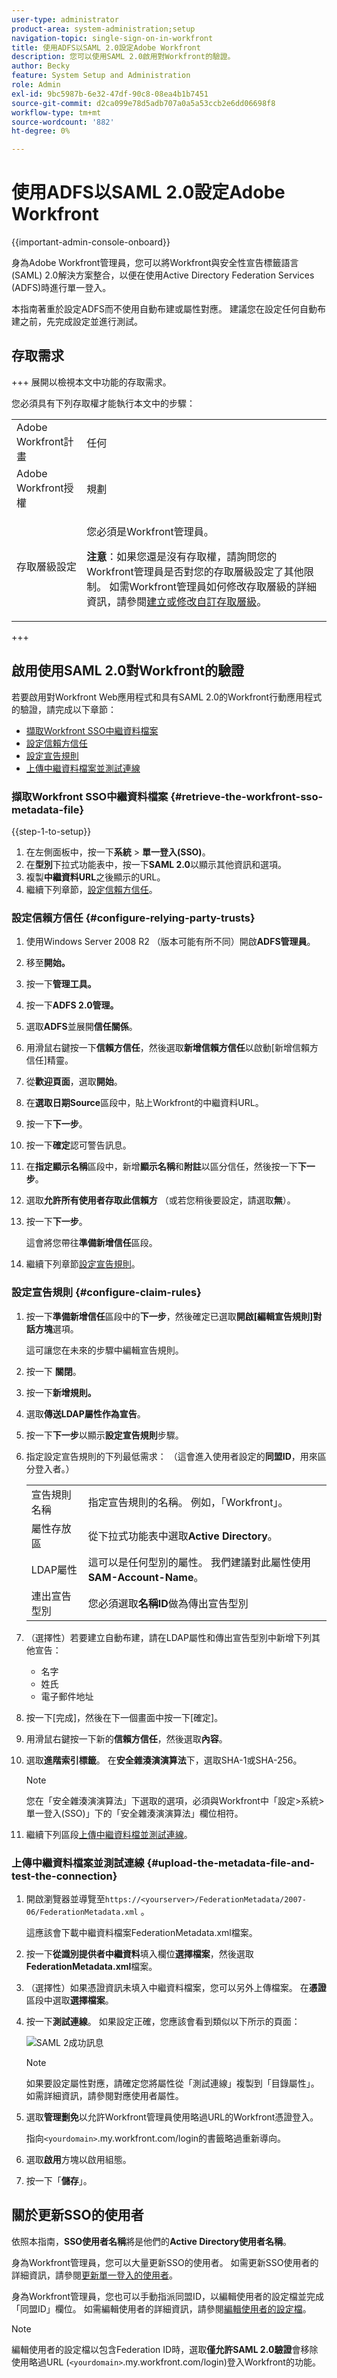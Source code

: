 ```yaml
---
user-type: administrator
product-area: system-administration;setup
navigation-topic: single-sign-on-in-workfront
title: 使用ADFS以SAML 2.0設定Adobe Workfront
description: 您可以使用SAML 2.0啟用對Workfront的驗證。
author: Becky
feature: System Setup and Administration
role: Admin
exl-id: 9bc5987b-6e32-47df-90c8-08ea4b1b7451
source-git-commit: d2ca099e78d5adb707a0a5a53ccb2e6dd06698f8
workflow-type: tm+mt
source-wordcount: '882'
ht-degree: 0%

---
```


# 使用ADFS以SAML 2.0設定Adobe Workfront

{{important-admin-console-onboard}}

身為Adobe Workfront管理員，您可以將Workfront與安全性宣告標籤語言(SAML) 2.0解決方案整合，以便在使用Active Directory Federation Services (ADFS)時進行單一登入。

本指南著重於設定ADFS而不使用自動布建或屬性對應。 建議您在設定任何自動布建之前，先完成設定並進行測試。

## 存取需求

+++ 展開以檢視本文中功能的存取需求。

您必須具有下列存取權才能執行本文中的步驟：

<table style="table-layout:auto"> 
 <col> 
 <col> 
 <tbody> 
  <tr> 
   <td role="rowheader">Adobe Workfront計畫</td> 
   <td>任何</td> 
  </tr> 
  <tr> 
   <td role="rowheader">Adobe Workfront授權</td> 
   <td>規劃</td> 
  </tr> 
  <tr> 
   <td role="rowheader">存取層級設定</td> 
   <td> <p>您必須是Workfront管理員。</p> <p><b>注意</b>：如果您還是沒有存取權，請詢問您的Workfront管理員是否對您的存取層級設定了其他限制。 如需Workfront管理員如何修改存取層級的詳細資訊，請參閱<a href="../../../administration-and-setup/add-users/configure-and-grant-access/create-modify-access-levels.md" class="MCXref xref">建立或修改自訂存取層級</a>。</p> </td> 
  </tr> 
 </tbody> 
</table>

+++

## 啟用使用SAML 2.0對Workfront的驗證

若要啟用對Workfront Web應用程式和具有SAML 2.0的Workfront行動應用程式的驗證，請完成以下章節：

* [擷取Workfront SSO中繼資料檔案](#retrieve-the-workfront-sso-metadata-file)
* [設定信賴方信任](#configure-relying-party-trusts)
* [設定宣告規則](#configure-claim-rules)
* [上傳中繼資料檔案並測試連線](#upload-the-metadata-file-and-test-the-connection)

### 擷取Workfront SSO中繼資料檔案 {#retrieve-the-workfront-sso-metadata-file}

{{step-1-to-setup}}

1. 在左側面板中，按一下&#x200B;**系統** > **單一登入(SSO)**。
1. 在&#x200B;**型別**&#x200B;下拉式功能表中，按一下&#x200B;**SAML 2.0**&#x200B;以顯示其他資訊和選項。
1. 複製&#x200B;**中繼資料URL**&#x200B;之後顯示的URL。
1. 繼續下列章節，[設定信賴方信任](#configure-relying-party-trusts)。

### 設定信賴方信任 {#configure-relying-party-trusts}

1. 使用Windows Server 2008 R2 （版本可能有所不同）開啟&#x200B;**ADFS管理員**。
1. 移至&#x200B;**開始。**
1. 按一下&#x200B;**管理工具。**
1. 按一下&#x200B;**ADFS 2.0管理。**
1. 選取&#x200B;**ADFS**&#x200B;並展開&#x200B;**信任關係**。
1. 用滑鼠右鍵按一下&#x200B;**信賴方信任**，然後選取&#x200B;**新增信賴方信任**&#x200B;以啟動[新增信賴方信任]精靈。
1. 從&#x200B;**歡迎頁面**，選取&#x200B;**開始**。
1. 在&#x200B;**選取日期Source**&#x200B;區段中，貼上Workfront的中繼資料URL。
1. 按一下&#x200B;**下一步**。
1. 按一下&#x200B;**確定**&#x200B;認可警告訊息。
1. 在&#x200B;**指定顯示名稱**&#x200B;區段中，新增&#x200B;**顯示名稱**&#x200B;和&#x200B;**附註**&#x200B;以區分信任，然後按一下&#x200B;**下一步**。
1. 選取&#x200B;**允許所有使用者存取此信賴方** （或若您稍後要設定，請選取&#x200B;**無**）。
1. 按一下&#x200B;**下一步**。

   這會將您帶往&#x200B;**準備新增信任**&#x200B;區段。

1. 繼續下列章節[設定宣告規則](#configure-claim-rules)。

### 設定宣告規則 {#configure-claim-rules}

1. 按一下&#x200B;**準備新增信任**&#x200B;區段中的&#x200B;**下一步**，然後確定已選取&#x200B;**開啟[編輯宣告規則]對話方塊**&#x200B;選項。

   這可讓您在未來的步驟中編輯宣告規則。

1. 按一下 **關閉**。
1. 按一下&#x200B;**新增規則。**
1. 選取&#x200B;**傳送LDAP屬性作為宣告**。
1. 按一下&#x200B;**下一步**&#x200B;以顯示&#x200B;**設定宣告規則**&#x200B;步驟。
1. 指定設定宣告規則的下列最低需求： （這會進入使用者設定的&#x200B;**同盟ID**，用來區分登入者。）


   <table >                
      <tbody>
            <tr>
               <td>宣告規則名稱
               </td>
               <td>指定宣告規則的名稱。 例如，「Workfront」。</td>
            </tr>
            <tr>
               <td>屬性存放區</td>
               <td >從下拉式功能表中選取<b>Active Directory</b>。</td>
            </tr>
            <tr>
               <td>LDAP屬性</td>
               <td>這可以是任何型別的屬性。 我們建議對此屬性使用<b>SAM-Account-Name</b>。</td>
            </tr>
            <tr>
               <td>連出宣告型別</td>
               <td>您必須選取<b>名稱ID</b>做為傳出宣告型別</td>
            </tr>
      </tbody>
   </table>

1. （選擇性）若要建立自動布建，請在LDAP屬性和傳出宣告型別中新增下列其他宣告：

   * 名字
   * 姓氏
   * 電子郵件地址

1. 按一下[完成]&#x200B;**&#x200B;**，然後在下一個畫面中按一下[確定]&#x200B;**&#x200B;**。
1. 用滑鼠右鍵按一下新的&#x200B;**信賴方信任**，然後選取&#x200B;**內容**。
1. 選取&#x200B;**進階索引標籤**。 在&#x200B;**安全雜湊演演算法**&#x200B;下，選取SHA-1或SHA-256。

   >[!NOTE]
   >
   >您在「安全雜湊演演算法」下選取的選項，必須與Workfront中「設定>系統>單一登入(SSO)」下的「安全雜湊演演算法」欄位相符。

1. 繼續下列區段[上傳中繼資料檔並測試連線](#upload-the-metadata-file-and-test-the-connection)。

### 上傳中繼資料檔案並測試連線 {#upload-the-metadata-file-and-test-the-connection}

1. 開啟瀏覽器並導覽至`https://<yourserver>/FederationMetadata/2007-06/FederationMetadata.xml` 。

   這應該會下載中繼資料檔案FederationMetadata.xml檔案。

1. 按一下&#x200B;**從識別提供者中繼資料**&#x200B;填入欄位&#x200B;**選擇檔案**，然後選取&#x200B;**FederationMetadata.xml**&#x200B;檔案。

1. （選擇性）如果憑證資訊未填入中繼資料檔案，您可以另外上傳檔案。 在&#x200B;**憑證**&#x200B;區段中選取&#x200B;**選擇檔案**。

1. 按一下&#x200B;**測試連線**。 如果設定正確，您應該會看到類似以下所示的頁面：

   ![SAML 2成功訊息](assets/success-saml-2.png)

   >[!NOTE]
   >
   >如果要設定屬性對應，請確定您將屬性從「測試連線」複製到「目錄屬性」。 如需詳細資訊，請參閱對應使用者屬性。

1. 選取&#x200B;**管理劐免**&#x200B;以允許Workfront管理員使用略過URL的Workfront憑證登入。

   指向`<yourdomain>`.my.workfront.com/login的書籤略過重新導向。

1. 選取&#x200B;**啟用**&#x200B;方塊以啟用組態。
1. 按一下「**儲存**」。

## 關於更新SSO的使用者

依照本指南，**SSO使用者名稱**&#x200B;將是他們的&#x200B;**Active Directory使用者名稱**。

身為Workfront管理員，您可以大量更新SSO的使用者。 如需更新SSO使用者的詳細資訊，請參閱[更新單一登入的使用者](../../../administration-and-setup/add-users/single-sign-on/update-users-sso.md)。

身為Workfront管理員，您也可以手動指派同盟ID，以編輯使用者的設定檔並完成「同盟ID」欄位。 如需編輯使用者的詳細資訊，請參閱[編輯使用者的設定檔](../../../administration-and-setup/add-users/create-and-manage-users/edit-a-users-profile.md)。

>[!NOTE]
>
>編輯使用者的設定檔以包含Federation ID時，選取&#x200B;**僅允許SAML 2.0驗證**&#x200B;會移除使用略過URL (`<yourdomain>`.my.workfront.com/login)登入Workfront的功能。
